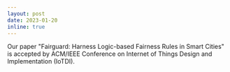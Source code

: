 ```yaml
---
layout: post
date: 2023-01-20
inline: true
---
```


Our paper "Fairguard: Harness Logic-based Fairness Rules in Smart Cities" is accepted by ACM/IEEE Conference on Internet of Things Design and Implementation (IoTDI). 
